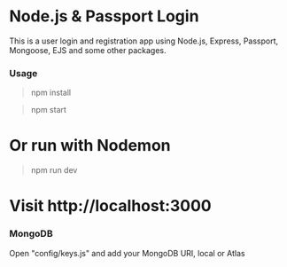 # Node.js & Passport Login

This is a user login and registration app using Node.js, Express, Passport, Mongoose, EJS and some other packages.

### Usage

> npm install

> npm start
# Or run with Nodemon
> npm run dev

# Visit http://localhost:3000


### MongoDB

Open "config/keys.js" and add your MongoDB URI, local or Atlas
